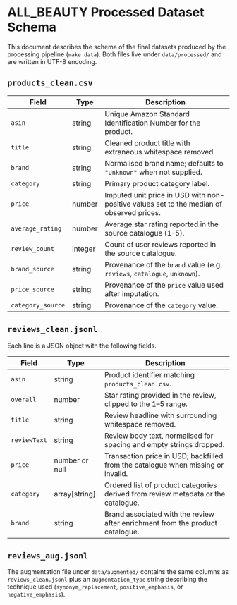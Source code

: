 # ALL_BEAUTY Processed Dataset Schema

This document describes the schema of the final datasets produced by the processing
pipeline (`make data`). Both files live under `data/processed/` and are written in
UTF-8 encoding.

## `products_clean.csv`

| Field | Type | Description |
| --- | --- | --- |
| `asin` | string | Unique Amazon Standard Identification Number for the product. |
| `title` | string | Cleaned product title with extraneous whitespace removed. |
| `brand` | string | Normalised brand name; defaults to `"Unknown"` when not supplied. |
| `category` | string | Primary product category label. |
| `price` | number | Imputed unit price in USD with non-positive values set to the median of observed prices. |
| `average_rating` | number | Average star rating reported in the source catalogue (1–5). |
| `review_count` | integer | Count of user reviews reported in the source catalogue. |
| `brand_source` | string | Provenance of the `brand` value (e.g. `reviews`, `catalogue`, `unknown`). |
| `price_source` | string | Provenance of the `price` value used after imputation. |
| `category_source` | string | Provenance of the `category` value. |

## `reviews_clean.jsonl`

Each line is a JSON object with the following fields.

| Field | Type | Description |
| --- | --- | --- |
| `asin` | string | Product identifier matching `products_clean.csv`. |
| `overall` | number | Star rating provided in the review, clipped to the 1–5 range. |
| `title` | string | Review headline with surrounding whitespace removed. |
| `reviewText` | string | Review body text, normalised for spacing and empty strings dropped. |
| `price` | number or null | Transaction price in USD; backfilled from the catalogue when missing or invalid. |
| `category` | array[string] | Ordered list of product categories derived from review metadata or the catalogue. |
| `brand` | string | Brand associated with the review after enrichment from the product catalogue. |

## `reviews_aug.jsonl`

The augmentation file under `data/augmented/` contains the same columns as
`reviews_clean.jsonl` plus an `augmentation_type` string describing the technique
used (`synonym_replacement`, `positive_emphasis`, or `negative_emphasis`).
